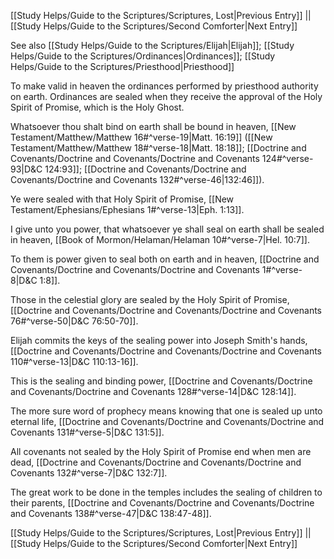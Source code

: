 [[Study Helps/Guide to the Scriptures/Scriptures, Lost|Previous Entry]]  ||  [[Study Helps/Guide to the Scriptures/Second Comforter|Next Entry]]

 See also [[Study Helps/Guide to the Scriptures/Elijah|Elijah]]; [[Study Helps/Guide to the Scriptures/Ordinances|Ordinances]]; [[Study Helps/Guide to the Scriptures/Priesthood|Priesthood]]

 To make valid in heaven the ordinances performed by priesthood authority on earth. Ordinances are sealed when they receive the approval of the Holy Spirit of Promise, which is the Holy Ghost.

 Whatsoever thou shalt bind on earth shall be bound in heaven, [[New Testament/Matthew/Matthew 16#^verse-19|Matt. 16:19]] ([[New Testament/Matthew/Matthew 18#^verse-18|Matt. 18:18]]; [[Doctrine and Covenants/Doctrine and Covenants/Doctrine and Covenants 124#^verse-93|D&C 124:93]]; [[Doctrine and Covenants/Doctrine and Covenants/Doctrine and Covenants 132#^verse-46|132:46]]).

 Ye were sealed with that Holy Spirit of Promise, [[New Testament/Ephesians/Ephesians 1#^verse-13|Eph. 1:13]].

 I give unto you power, that whatsoever ye shall seal on earth shall be sealed in heaven, [[Book of Mormon/Helaman/Helaman 10#^verse-7|Hel. 10:7]].

 To them is power given to seal both on earth and in heaven, [[Doctrine and Covenants/Doctrine and Covenants/Doctrine and Covenants 1#^verse-8|D&C 1:8]].

 Those in the celestial glory are sealed by the Holy Spirit of Promise, [[Doctrine and Covenants/Doctrine and Covenants/Doctrine and Covenants 76#^verse-50|D&C 76:50-70]].

 Elijah commits the keys of the sealing power into Joseph Smith's hands, [[Doctrine and Covenants/Doctrine and Covenants/Doctrine and Covenants 110#^verse-13|D&C 110:13-16]].

 This is the sealing and binding power, [[Doctrine and Covenants/Doctrine and Covenants/Doctrine and Covenants 128#^verse-14|D&C 128:14]].

 The more sure word of prophecy means knowing that one is sealed up unto eternal life, [[Doctrine and Covenants/Doctrine and Covenants/Doctrine and Covenants 131#^verse-5|D&C 131:5]].

 All covenants not sealed by the Holy Spirit of Promise end when men are dead, [[Doctrine and Covenants/Doctrine and Covenants/Doctrine and Covenants 132#^verse-7|D&C 132:7]].

 The great work to be done in the temples includes the sealing of children to their parents, [[Doctrine and Covenants/Doctrine and Covenants/Doctrine and Covenants 138#^verse-47|D&C 138:47-48]].

[[Study Helps/Guide to the Scriptures/Scriptures, Lost|Previous Entry]]  ||  [[Study Helps/Guide to the Scriptures/Second Comforter|Next Entry]]